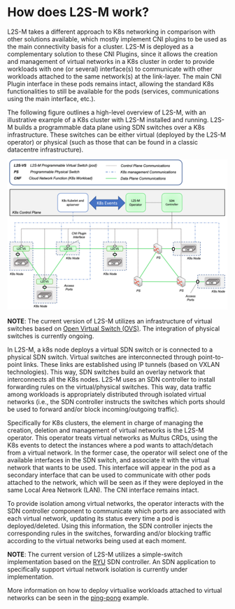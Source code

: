 <!---
 Copyright 2024  Charles III University of Madrid
 
 Licensed under the Apache License, Version 2.0 (the "License"); you may not
 use this file except in compliance with the License.  You may obtain a copy
 of the License at
 
   http://www.apache.org/licenses/LICENSE-2.0
 
 Unless required by applicable law or agreed to in writing, software
 distributed under the License is distributed on an "AS IS" BASIS, WITHOUT
 WARRANTIES OR CONDITIONS OF ANY KIND, either express or implied.  See the
 License for the specific language governing permissions and limitations under
 the License.
 
 SPDX-License-Identifier: Apache-2.0
-->

# How does L2S-M work?

L2S-M takes a different approach to K8s networking in comparison with other solutions available, which mostly implement CNI plugins to be used as the main connectivity basis for a cluster. L2S-M is deployed as a complementary solution to these CNI Plugins, since it allows the creation and management of virtual networks in a K8s cluster in order to provide workloads with one (or several) interface(s) to communicate with other workloads attached to the same network(s) at the link-layer. The main CNI Plugin interface in these pods remains intact, allowing the standard K8s functionalities to still be available for the pods (services, communications using the main interface, etc.).

The following figure outlines a high-level overview of L2S-M, with an illustrative example of a K8s cluster with L2S-M installed and running. L2S-M builds a programmable data plane using SDN switches over a K8s infrastructure. These switches can be either virtual (deployed by the L2S-M operator) or physical (such as those that can be found in a classic datacentre infrastructure). 

![alt text](../assets/v1_architecture.png?raw=true)

**NOTE**: The current version of L2S-M utilizes an infrastructure of virtual switches based on [Open Virtual Switch (OVS)](http://www.openvswitch.org). The integration of physical switches is currently ongoing.

In L2S-M, a k8s node deploys a virtual SDN switch or is connected to a physical SDN switch. Virtual switches are interconnected through point-to-point links. These links are established using IP tunnels (based on VXLAN technologies). This way, SDN switches build an overlay network that interconnects all the K8s nodes. L2S-M uses an SDN controller to install forwarding rules on the virtual/physical switches. This way, data traffic among workloads is appropriately distributed through isolated virtual networks (i.e., the SDN controller instructs the switches which ports should be used to forward and/or block incoming/outgoing traffic).

Specifically for K8s clusters, the element in charge of managing the creation, deletion and management of virtual networks is the L2S-M operator. This operator treats virtual networks as Multus CRDs, using the K8s events to detect the instances where a pod wants to attach/detach from a virtual network. In the former case, the operator will select one of the available interfaces in the SDN switch, and associate it with the virtual network that wants to be used. This interface will appear in the pod as a secondary interface that can be used to communicate with other pods attached to the network, which will be seen as if they were deployed in the same Local Area Network (LAN). The CNI interface remains intact.

To provide isolation among virtual networks, the operator interacts with the SDN controller component to communicate which ports are associated with each virtual network, updating its status every time a pod is deployed/deleted. Using this information, the SDN controller injects the corresponding rules in the switches, forwarding and/or blocking traffic according to the virtual networks being used at each moment.

**NOTE**: The current version of L2S-M utilizes a simple-switch implementation based on the [RYU](https://ryu.readthedocs.io/en/latest/) SDN controller. An SDN application to specifically support virtual network isolation is currently under implementation.

More information on how to deploy virtualise workloads attached to virtual networks can be seen in the [ping-pong](https://github.com/Networks-it-uc3m/L2S-M/tree/main/examples/ping-pong) example.
